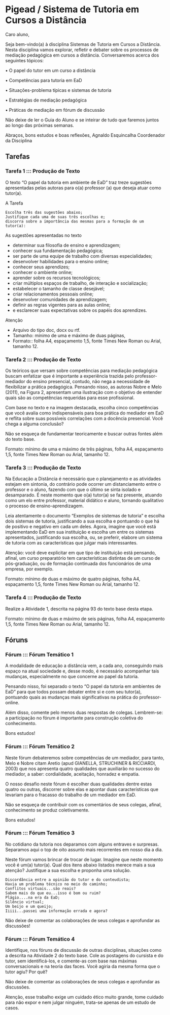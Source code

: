 
# Pigead / Sistema de Tutoria em Cursos a Distância

Caro aluno,

Seja bem-vindo(a) à disciplina Sistemas de Tutoria em Cursos a Distância.
Nesta disciplina vamos explorar, refletir e debater sobre os processos de mediação pedagógica em cursos a distância. Conversaremos acerca dos seguintes tópicos:

• O papel do tutor em um curso a distância

• Competências para tutoria em EaD

• Situações-problema típicas e sistemas de tutoria

• Estratégias de mediação pedagógica

• Práticas de mediação em fórum de discussão


Não deixe de ler o Guia do Aluno e se inteirar de tudo que faremos juntos ao longo das próximas semanas.

Abraços, bons estudos e boas reflexões,
Agnaldo Esquincalha
Coordenador da Disciplina


## Tarefas

### Tarefa 1 ::: Produção de Texto
O texto “O papel da tutoria em ambiente de EaD” traz treze sugestões apresentadas pelas autoras para o(a) professor (a) que deseja atuar como tutor(a).

A Tarefa

    Escolha três das sugestões abaixo;
    Justifique cada uma de suas três escolhas e;
    discorra sobre a importância das mesmas para a formação de um tutor(a):

As sugestões apresentadas no texto

- determinar sua filosofia de ensino e aprendizagem;
- conhecer sua fundamentação pedagógica;
- ser parte de uma equipe de trabalho com diversas especialidades;
- desenvolver habilidades para o ensino online;
- conhecer seus aprendizes;
- conhecer o ambiente online;
- aprender sobre os recursos tecnológicos;
- criar múltiplos espaços de trabalho, de interação e socialização;
- estabelecer o tamanho de classe desejável;
- criar relacionamentos pessoais online;
- desenvolver comunidades de aprendizagem;
- definir as regras vigentes para as aulas online;
- e esclarecer suas expectativas sobre os papéis dos aprendizes.

Atenção

- Arquivo do tipo doc, docx ou rtf.
- Tamanho: mínimo de uma e máximo de duas páginas,
- Formato:: folha A4, espaçamento 1,5, fonte Times New Roman ou Arial, tamanho 12.


### Tarefa 2 ::: Produção de Texto
Os teóricos que versam sobre competências para mediação pedagógica buscam enfatizar que é importante a experiência trazida pelo professor-mediador do ensino presencial, contudo, não nega a necessidade de flexibilizar a prática pedagógica. Pensando nisso, as autoras Nobre e Melo (2011), na Figura 2, apresentam uma ilustração com o objetivo de entender quais são as competências requeridas para esse profissional.

Com base no texto e na imagem destacada, escolha cinco competências que você avalia como indispensáveis para boa prática do mediador em EaD e reflita sobre suas possíveis correlações com a docência presencial. Você chega a alguma conclusão?

Não se esqueça de fundamentar teoricamente e buscar outras fontes além do texto base.

Formato: mínimo de uma e máximo de três páginas, folha A4, espaçamento 1,5, fonte Times New Roman ou Arial, tamanho 12.

### Tarefa 3 ::: Produção de Texto
Na Educação a Distância é necessário que o planejamento e as atividades estejam em sintonia, do contrário pode ocorrer um distanciamento entre o professor e o aluno, fazendo com que o último se sinta isolado e desamparado. É neste momento que o(a) tutor(a) se faz presente, atuando como um elo entre professor, material didático e aluno, tornando qualitativo o processo de ensino-aprendizagem.

Leia atentamente o documento “Exemplos de sistemas de tutoria” e escolha dois sistemas de tutoria, justificando a sua escolha e pontuando o que há de positivo e negativo em cada um deles. Agora, imagine que você está implementando EaD em sua instituição e escolha um entre os sistemas apresentados, justificando sua escolha, ou, se preferir, elabore um sistema de tutoria com as características que julgar mais interessantes.

Atenção: você deve explicitar em que tipo de instituição está pensando, afinal, um curso preparatório tem características distintas de um curso de pós-graduação, ou de formação continuada dos funcionários de uma empresa, por exemplo.

Formato: mínimo de duas e máximo de quatro páginas, folha A4, espaçamento 1,5, fonte Times New Roman ou Arial, tamanho 12.

### Tarefa 4 ::: Produção de Texto

Realize a Atividade 1, descrita na página 93 do texto base desta etapa.

Formato: mínimo de duas e máximo de seis páginas, folha A4, espaçamento 1,5, fonte Times New Roman ou Arial, tamanho 12.

## Fóruns

### Fórum ::: Fórum Temático 1

A modalidade de educação a distância vem, a cada ano, conseguindo mais espaço na atual sociedade e, desse modo, é necessário acompanhar tais mudanças, especialmente no que concerne ao papel da tutoria.

Pensando nisso, foi separado o texto “O papel da tutoria em ambientes de EaD” para que todos possam debater entre si e com seu tutor(a), pontuando quais as mudanças mais significativas na prática do professor-online.

Além disso, comente pelo menos duas respostas de colegas. Lembrem-se: a participação no fórum é importante para construção coletiva do conhecimento.

Bons estudos!


### Fórum ::: Fórum Temático 2
Neste fórum debateremos sobre competências de um mediador, para tanto, Melo e Nobre citam Aretio (apud GIANELLA, STRUCHINER & RICCIARDI, 2003) que nos apresenta quatro qualidades que auxiliarão no sucesso do mediador, a saber: cordialidade, aceitação, honradez e empatia.

O nosso desafio neste fórum é escolher duas qualidades dentre estas quatro ou outras, discorrer sobre elas e apontar duas características que levariam para o fracasso do trabalho de um mediador em EaD.

Não se esqueça de contribuir com os comentários de seus colegas, afinal, conhecimento se produz coletivamente.

Bons estudos!

### Fórum ::: Fórum Temático 3

No cotidiano da tutoria nos deparamos com alguns entraves e surpresas. Separamos aqui o top de oito assunto mais recorrentes em nosso dia a dia.

Neste fórum vamos brincar de trocar de lugar. Imagine que neste momento você é um(a) tutor(a). Qual dos itens abaixo listados merece mais a sua atenção? Justifique a sua escolha e proponha uma solução.

    Discordância entre a opinião do tutor e do conteudista;
    Havia um problema técnico no meio do caminho;
    Conflitos virtuais...são reais?
    Sabem mais do que eu...isso é bom ou ruim?
    Plágio....na era da EaD;
    Silêncio virtual;
    Um beijo e um queijo;
    Iiiii...passei uma informação errada e agora?

Não deixe de comentar as colaborações de seus colegas e aprofundar as discussões!

### Fórum ::: Fórum Temático 4

Identifique, nos fóruns de discussão de outras disciplinas, situações como a descrita na Atividade 2 do texto base. Cole as postagens do cursista e do tutor, sem identificá-los, e comente-as com base nas máximas conversacionais e na teoria das faces. Você agiria da mesma forma que o tutor agiu? Por quê?

Não deixe de comentar as colaborações de seus colegas e aprofundar as discussões.

Atenção, esse trabalho exige um cuidado ético muito grande, tome cuidado para não expor e nem julgar ninguém, trata-se apenas de um estudo de casos.
